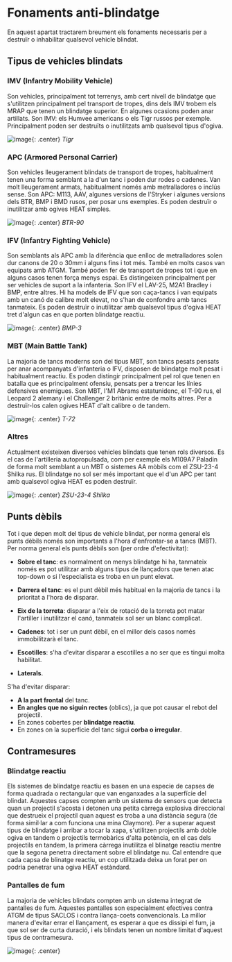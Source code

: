 # Fonaments anti-blindatge

En aquest apartat tractarem breument els fonaments necessaris per a destruïr o inhabilitar qualsevol vehicle blindat.

## Tipus de vehicles blindats

### IMV (Infantry Mobility Vehicle)

Son vehicles, principalment tot terrenys, amb cert nivell de blindatge que s'utilitzen principalment pel transport de tropes, dins dels IMV trobem els MRAP que tenen un blindatge superior. En algunes ocasions poden anar artillats. Son IMV: els Humvee americans o els Tigr russos per exemple. Principalment poden ser destruïts o inutilitzats amb qualsevol tipus d'ogiva.

![image](../_imatges/tigr.jpg){: .center}
*Tigr*

### APC (Armored Personal Carrier)

Son vehicles lleugerament blindats de transport de tropes, habitualment tenen una forma semblant a la d'un tanc i poden dur rodes o cadenes. Van molt lleugerament armats, habitualment només amb metralladores o inclús sense. Son APC: M113, AAV, algunes versions de l'Stryker i algunes versions dels BTR, BMP i BMD rusos, per posar uns exemples. Es poden destruïr o inutilitzar amb ogives HEAT simples.

![image](../_imatges/btr.jpg){: .center}
*BTR-90*

### IFV (Infantry Fighting Vehicle)

Son semblants als APC amb la diferència que enlloc de metralladores solen dur canons de 20 o 30mm i alguns fins i tot més. També en molts casos van equipats amb ATGM. També poden fer de transport de tropes tot i que en alguns casos tenen força menys espai. Es distingeixen principalment per ser vehicles de suport a la infanteria. Son IFV el LAV-25, M2A1 Bradley i BMP, entre altres. Hi ha models de IFV que son caça-tancs i van equipats amb un canó de calibre molt elevat, no s'han de confondre amb tancs tanmateix. Es poden destruïr o inutilitzar amb qualsevol tipus d'ogiva HEAT tret d'algun cas en que porten blindatge reactiu.

![image](../_imatges/bmp.jpg){: .center}
*BMP-3*

### MBT (Main Battle Tank)

La majoria de tancs moderns son del tipus MBT, son tancs pesats pensats per anar acompanyats d'infanteria o IFV, disposen de blindatge molt pesat i habitualment reactiu. Es poden distingir principalment pel rol que tenen en batalla que es principalment ofensiu, pensats per a trencar les línies defensives enemigues. Son MBT, l'M1 Abrams estatunidenc, el T-90 rus, el Leopard 2 alemany i el Challenger 2 britànic entre de molts altres. Per a destruïr-los calen ogives HEAT d'alt calibre o de tandem.

![image](../_imatges/t72.jpg){: .center}
*T-72*

### Altres

Actualment existeixen diversos vehicles blindats que tenen rols diversos. Es el cas de l'artilleria autopropulsada, com per exemple els M109A7 Paladin de forma molt semblant a un MBT o sistemes AA mòbils com el ZSU-23-4 Shilka rus. El blindatge no sol ser més important que el d'un APC per tant amb qualsevol ogiva HEAT es poden destruïr.

![image](../_imatges/shilka.jpg){: .center}
*ZSU-23-4 Shilka*

## Punts dèbils

Tot i que depen molt del tipus de vehicle blindat, per norma general els punts dèbils només son importants a l'hora d'enfrontar-se a tancs (MBT). Per norma general els punts dèbils son (per ordre d'efectivitat):

* **Sobre el tanc**: es normalment on menys blindatge hi ha, tanmateix només es pot utilitzar amb alguns tipus de llançadors que tenen atac top-down o si l'especialista es troba en un punt elevat.

* **Darrera el tanc**: es el punt dèbil més habitual en la majoria de tancs i la prioritat a l'hora de disparar.

* **Eix de la torreta**: disparar a l'eix de rotació de la torreta pot matar l'artiller i inutilitzar el canó, tanmateix sol ser un blanc complicat.

* **Cadenes**: tot i ser un punt dèbil, en el millor dels casos només immobilitzarà el tanc.

* **Escotilles**: s'ha d'evitar disparar a escotilles a no ser que es tingui molta habilitat.

* **Laterals**.

S'ha d'evitar disparar:

* **A la part frontal** del tanc.
* **En angles que no siguin rectes** (oblics), ja que pot causar el rebot del projectil.
* En zones cobertes per **blindatge reactiu**.
* En zones on la superficie del tanc sigui **corba o irregular**.

## Contramesures

### Blindatge reactiu

Els sistemes de blindatge reactiu es basen en una especie de capses de forma quadrada o rectangular que van enganxades a la superfície del blindat. Aquestes capses compten amb un sistema de sensors que detecta quan un projectil s'acosta i detonen una petita càrrega explosiva direccional que destrueix el projectil quan aquest es troba a una distància segura (de forma simil·lar a com funciona una mina Claymore).
Per a superar aquest tipus de blindatge i arribar a tocar la xapa, s'utilitzen projectils amb doble ogiva en tandem o projectils termobàrics d'alta potència, en el cas dels projectils en tandem, la primera càrrega inutilitza el blinatge reactiu mentre que la segona penetra directament sobre el blindatge nu.
Cal entendre que cada capsa de blinatge reactiu, un cop utilitzada deixa un forat per on podria penetrar una ogiva HEAT estàndard.

### Pantalles de fum

La majoria de vehicles blindats compten amb un sistema integrat de pantalles de fum. Aquestes pantalles son especialment efectives contra ATGM de tipus SACLOS i contra llança-coets convencionals. La millor manera d'evitar errar el llançament, es esperar a que es dissipi el fum, ja que sol ser de curta duració, i els blindats tenen un nombre limitat d'aquest tipus de contramesura.

![image](../_imatges/abramsdestruit.jpg){: .center}

